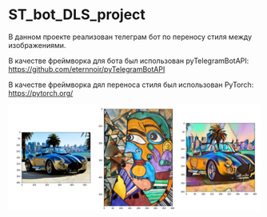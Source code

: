 # ST_bot_DLS_project
В данном проекте реализован телеграм бот по переносу стиля между изображениями.

В качестве фреймворка для бота был использован pyTelegramBotAPI: https://github.com/eternnoir/pyTelegramBotAPI

В качестве фреймворка дял переноса стиля был использован PyTorch: https://pytorch.org/

<img src="./images/result4.png">
